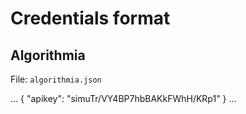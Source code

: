 # Credentials format

## Algorithmia

File: `algorithmia.json`

...
{
	"apikey": "simuTr/VY4BP7hbBAKkFWhH/KRp1"
}
...

